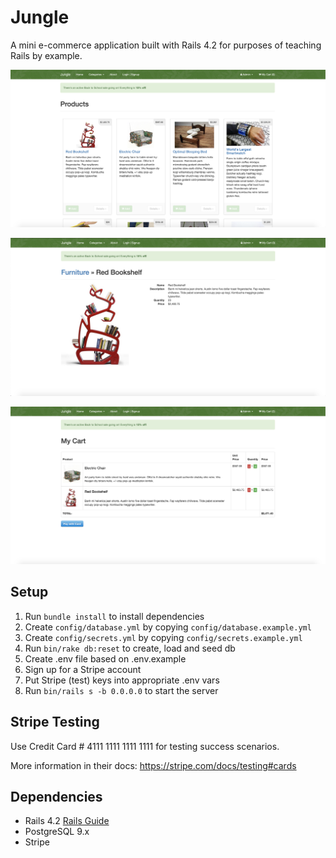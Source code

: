 # Jungle

A mini e-commerce application built with Rails 4.2 for purposes of teaching Rails by example.


!["Home page view - Jungle"](https://github.com/AGirlNamedCaro/jungle_project/blob/master/img/Screen%20Shot%202020-03-11%20at%209.39.31%20AM.png?raw=true)

!["Product detail page"](https://github.com/AGirlNamedCaro/jungle_project/blob/master/img/Screen%20Shot%202020-03-11%20at%209.39.41%20AM.png?raw=true)

!["My cart page"](https://github.com/AGirlNamedCaro/jungle_project/blob/master/img/Screen%20Shot%202020-03-11%20at%209.39.58%20AM.png?raw=true)

## Setup

1. Run `bundle install` to install dependencies
2. Create `config/database.yml` by copying `config/database.example.yml`
3. Create `config/secrets.yml` by copying `config/secrets.example.yml`
4. Run `bin/rake db:reset` to create, load and seed db
5. Create .env file based on .env.example
6. Sign up for a Stripe account
7. Put Stripe (test) keys into appropriate .env vars
8. Run `bin/rails s -b 0.0.0.0` to start the server

## Stripe Testing

Use Credit Card # 4111 1111 1111 1111 for testing success scenarios.

More information in their docs: <https://stripe.com/docs/testing#cards>

## Dependencies

* Rails 4.2 [Rails Guide](http://guides.rubyonrails.org/v4.2/)
* PostgreSQL 9.x
* Stripe


